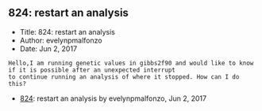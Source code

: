 ## 824: restart an analysis

- Title: 824: restart an analysis
- Author: evelynpmalfonzo
- Date: Jun 2, 2017

```
Hello,I am running genetic values in gibbs2f90 and would like to know if it is possible after an unexpected interrupt
to continue running an analysis of where it stopped. How can I do this?
```

- [824](0824.md): restart an analysis by evelynpmalfonzo, Jun 2, 2017

